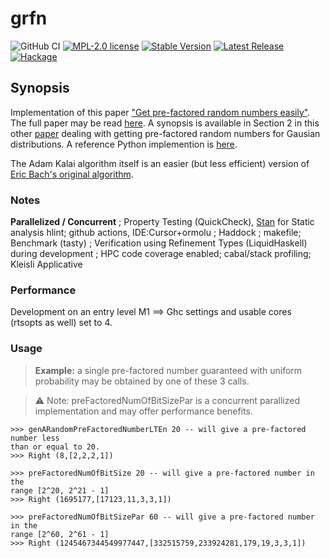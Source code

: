 # grfn
![GitHub CI](https://img.shields.io/github/actions/workflow/status/threeeyedgod/GRFN/ci.yml)
[![MPL-2.0 license](https://img.shields.io/badge/license-MPL--2.0-blue.svg)](https://github.com/threeeyedgod/GRFN/blob/main/LICENSE)
[![Stable Version](https://img.shields.io/github/v/tag/ThreeEyedGod/GRFN)](https://img.shields.io/github/v/tag/ThreeEyedGod/grfn)
[![Latest Release](https://img.shields.io/github/v/release/ThreeEyedGod/GRFN?color=%233D9970)](https://img.shields.io/github/v/release/ThreeEyedGod/grfn?color=%233D9970)
[![Hackage](https://img.shields.io/hackage/v/grfn.svg)](https://hackage.haskell.org/package/grfn)

Synopsis
---------

Implementation of this paper ["Get pre-factored random numbers easily"](https://twitter.com/michael_nielsen/status/1724854680990486780?s=20). The full paper may be read [here](https://link.springer.com/content/pdf/10.1007/s00145-003-0051-5.pdf).  A synopsis is available in Section 2 in this other [paper](https://math.dartmouth.edu/~carlp/kalai3.pdf) dealing with getting pre-factored random numbers for Gausian distributions.  A reference Python implemention is [here](https://www.johndcook.com/blog/2023/11/17/factored-random-numbers/).

The Adam Kalai algorithm itself is an easier (but less efficient) version of [Eric Bach's original algorithm](https://pages.cs.wisc.edu/~cs812-1/pfrn.pdf). 

### Notes
**Parallelized / Concurrent** ; Property Testing (QuickCheck), [Stan](https://hackage.haskell.org/package/stan) for Static analysis
hlint; github actions, IDE:Cursor+ormolu ; Haddock ; makefile; Benchmark (tasty) ; Verification using Refinement Types (LiquidHaskell) during development ; HPC code coverage enabled; cabal/stack profiling; Kleisli Applicative

### Performance
Development on an entry level M1 ==> Ghc settings and usable cores (rtsopts as well) set to 4.

### Usage

> __Example:__ a single pre-factored number guaranteed with uniform probability may 
be obtained by one of these 3 calls.  

> ⚠️ Note: preFactoredNumOfBitSizePar is a concurrent 
parallized implementation and may offer performance benefits.

    >>> genARandomPreFactoredNumberLTEn 20 -- will give a pre-factored number less 
    than or equal to 20.
    >>> Right (8,[2,2,2,1])

    >>> preFactoredNumOfBitSize 20 -- will give a pre-factored number in the 
    range [2^20, 2^21 - 1]
    >>> Right (1695177,[17123,11,3,3,1])

    >>> preFactoredNumOfBitSizePar 60 -- will give a pre-factored number in the 
    range [2^60, 2^61 - 1]
    >>> Right (1245467344549977447,[332515759,233924281,179,19,3,3,1])


